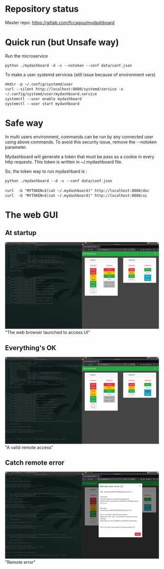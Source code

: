 # Repository status

Master repo: https://gitlab.com/fccagou/mydashboard


# Quick run (but Unsafe way)

Run the microservice

    python ./mydashboard -d -v --notoken --conf data/conf.json


To make a user systemd servicea (still issue because of environment vars)

    mkdir -p ~/.config/systemd/user
    curl --silent http://localhost:8080/systemd/service -o ~/.config/systemd/user/mydashboard.service
    systemctl --user enable mydashboard
    systemctl --user start mydashboard



# Safe way 

In multi users environment, commands can be run by any connected user using
above commands. To avoid this security issue, remove the --notoken parameter.

Mydashboard will generate a token that must be pass as a cookie in every http
requests. This token is written in ~/.mydashboard file.

So, the token way to run mydashbard is :

    python ./mydashboard --d -v --conf data/conf.json

    curl  -b "MYTOKEN=$(cat ~/.mydashboard)" http://localhost:8080/doc
    curl  -b "MYTOKEN=$(cat ~/.mydashboard)" http://localhost:8080/ui


# The web GUI
## At startup

![The web GUI](doc/mydashboard_run.png) "The web browser launched to access UI"

## Everything's OK
![remote ok](doc/mydashboard_remote_ok.png) "A valid remote access"

## Catch remote error
![remote ko](doc/mydashboard_remote_ko.png) "Remote error"


